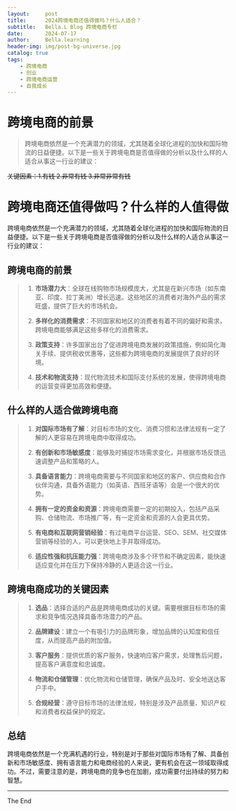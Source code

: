 ```yaml
---
layout:     post
title:      2024跨境电商还值得做吗？什么人适合？
subtitle:   Bella.L Blog 跨境电商专栏
date:       2024-07-17
author:     Bella.learning
header-img: img/post-bg-universe.jpg
catalog: true
tags:
    - 跨境电商
    - 创业
    - 跨境电商运营
    - 自我成长
---
```


<!-- This text will not appear in the browser window. -->

# 跨境电商的前景
>跨境电商依然是一个充满潜力的领域，尤其随着全球化进程的加快和国际物流的日益便捷。以下是一些关于跨境电商是否值得做的分析以及什么样的人适合从事这一行业的建议：

~~关键因素：1.有钱 2.非常有钱 3.非常非常有钱~~

# 跨境电商还值得做吗？什么样的人值得做

跨境电商依然是一个充满潜力的领域，尤其随着全球化进程的加快和国际物流的日益便捷。以下是一些关于跨境电商是否值得做的分析以及什么样的人适合从事这一行业的建议：

## 跨境电商的前景

>1. **市场潜力大**：全球在线购物市场规模庞大，尤其是在新兴市场（如东南亚、印度、拉丁美洲）增长迅速。这些地区的消费者对海外产品的需求旺盛，提供了巨大的市场机会。
>
>2. **多样化的消费需求**：不同国家和地区的消费者有着不同的偏好和需求，跨境电商能够满足这些多样化的消费需求。
>
>3. **政策支持**：许多国家出台了促进跨境电商发展的政策措施，例如简化海关手续、提供税收优惠等，这些都为跨境电商的发展提供了良好的环境。
>
>4. **技术和物流支持**：现代物流技术和国际支付系统的发展，使得跨境电商的运营变得更加高效和便捷。

## 什么样的人适合做跨境电商

>1. **对国际市场有了解**：对目标市场的文化、消费习惯和法律法规有一定了解的人更容易在跨境电商中取得成功。
>
>2. **有创新和市场敏感度**：能够及时捕捉市场需求变化，并根据市场反馈迅速调整产品和策略的人。
>   
>3. **具备语言能力**：跨境电商需要与不同国家和地区的客户、供应商和合作伙伴沟通，具备外语能力（如英语、西班牙语等）会是一个很大的优势。
>
>4. **拥有一定的资金和资源**：跨境电商需要一定的初期投入，包括产品采购、仓储物流、市场推广等，有一定资金和资源的人会更具优势。
>
>5. **有电商和互联网营销经验**：有过电商平台运营、SEO、SEM、社交媒体营销等经验的人，可以更快地上手并取得成功。
>
>6. **适应性强和抗压能力强**：跨境电商涉及多个环节和不确定因素，能快速适应变化并在压力下保持冷静的人更适合这一行业。

## 跨境电商成功的关键因素

>1. **选品**：选择合适的产品是跨境电商成功的关键。需要根据目标市场的需求和竞争情况选择具备市场潜力的产品。
>
>2. **品牌建设**：建立一个有吸引力的品牌形象，增加品牌的认知度和信任度，从而提高产品的附加值。
>
>3. **客户服务**：提供优质的客户服务，快速响应客户需求，处理售后问题，提高客户满意度和忠诚度。
>
>4. **物流和仓储管理**：优化物流和仓储管理，确保产品及时、安全地送达客户手中。
>
>5. **合规经营**：遵守目标市场的法律法规，特别是涉及产品质量、知识产权和消费者权益保护的规定。

## 总结

跨境电商依然是一个充满机遇的行业，特别是对于那些对国际市场有了解、具备创新和市场敏感度、拥有语言能力和电商经验的人来说，更有机会在这一领域取得成功。不过，需要注意的是，跨境电商的竞争也在加剧，成功需要付出持续的努力和智慧。


***
The End
